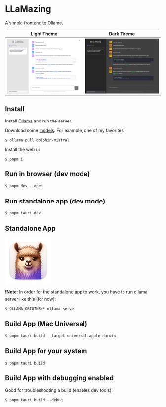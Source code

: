 # LLaMazing

A simple frontend to Ollama.

| Light Theme               | Dark Theme               |
| ------------------------- | ------------------------ |
| ![](screenshot-light.png) | ![](screenshot-dark.png) |

## Install

Install [Ollama](https://ollama.ai/) and run the server.

Download some [models](https://ollama.ai/library). For example, one of my favorites:

```shell
$ ollama pull dolphin-mistral
```

Install the web ui

```shell
$ pnpm i
```

## Run in browser (dev mode)

```shell
$ pnpm dev --open
```

## Run standalone app (dev mode)

```shell
$ pnpm tauri dev
```

## Standalone App

<img src="app-icon.png" width="150"/>

**❗Note**: In order for the standalone app to work, you have to run ollama server like this (for now):

```shell
$ OLLAMA_ORIGINS=* ollama serve
```

## Build App (Mac Universal)

```shell
$ pnpm tauri build --target universal-apple-darwin
```

## Build App for your system

```shell
$ pnpm tauri build
```

## Build App with debugging enabled

Good for troubleshooting a build (enables dev tools):

```shell
$ pnpm tauri build --debug
```

